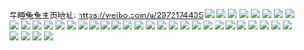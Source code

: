 早睡兔兔主页地址: https://weibo.com/u/2972174405 
![](https://wx4.sinaimg.cn/mw2000/b127c845ly1h8udnuhuhjj22c0340b2a.jpg) 
![](https://wx4.sinaimg.cn/mw2000/b127c845ly1h8udo1bq44j21j02pshdt.jpg) 
![](https://wx4.sinaimg.cn/mw2000/b127c845ly1h8udtxzt61j21j02psqv5.jpg) 
![](https://wx4.sinaimg.cn/mw2000/b127c845ly1h8t28st77ej20u0140gvz.jpg) 
![](https://wx4.sinaimg.cn/mw2000/b127c845ly1h8t28t7wxnj20u01hcqe8.jpg) 
![](https://wx4.sinaimg.cn/mw2000/b127c845ly1h8t2388ngkj20u01hce2t.jpg) 
![](https://wx4.sinaimg.cn/mw2000/b127c845ly1h8qwabhec4j22c02c0e81.jpg) 
![](https://wx4.sinaimg.cn/mw2000/b127c845ly1h8qwad86tdj22c02c0x6p.jpg) 
![](https://wx4.sinaimg.cn/mw2000/b127c845ly1h8qwaeq4mbj22c02c01ky.jpg) 
![](https://wx4.sinaimg.cn/mw2000/b127c845ly1h8pq5q0ct1j20r3104gwn.jpg) 
![](https://wx4.sinaimg.cn/mw2000/b127c845ly1h8okoik6v7j21la2tsqv5.jpg) 
![](https://wx4.sinaimg.cn/mw2000/b127c845ly1h80hgtj8e1j20wi1ycx6p.jpg) 
![](https://wx4.sinaimg.cn/mw2000/b127c845ly1h80hh49nxuj20wi1yc1ky.jpg) 
![](https://wx4.sinaimg.cn/mw2000/b127c845ly1h80hhatkzsj20wi1yc1ky.jpg) 
![](https://wx4.sinaimg.cn/mw2000/b127c845ly1h80hhf23lqj20wi1yc7wi.jpg) 
![](https://wx4.sinaimg.cn/mw2000/b127c845ly1h7q510wx60j21jk111qb7.jpg) 
![](https://wx4.sinaimg.cn/mw2000/b127c845ly1h7q511fh41j21jk111n31.jpg) 
![](https://wx4.sinaimg.cn/mw2000/b127c845ly1h7q51170mmj21jk111tdl.jpg) 
![](https://wx4.sinaimg.cn/mw2000/b127c845ly1h4xggszp33j21400u047g.jpg) 
![](https://wx4.sinaimg.cn/mw2000/b127c845ly1h4xggtg40hj20u0140n43.jpg) 
![](https://wx4.sinaimg.cn/mw2000/b127c845ly1h4xggu83ecj20u0140tl3.jpg) 
![](https://wx4.sinaimg.cn/mw2000/b127c845ly1h4xgguqecfj20u0140jyy.jpg) 
![](https://wx4.sinaimg.cn/mw2000/b127c845ly1h4xggv70osj20u00u0n3x.jpg) 
![](https://wx4.sinaimg.cn/mw2000/b127c845ly1h4xgh2t142j20u00u00zd.jpg) 
![](https://wx4.sinaimg.cn/mw2000/b127c845ly1h4xggw6n2pj21400u0aju.jpg) 
![](https://wx4.sinaimg.cn/mw2000/b127c845ly1h4xgh2dc4zj20u00u0tfz.jpg) 
![](https://wx4.sinaimg.cn/mw2000/b127c845ly1h4xgh4iem2j21400u0alo.jpg) 
![](https://wx4.sinaimg.cn/mw2000/b127c845ly1h4xggynoksj21hc0u04g8.jpg) 
![](https://wx4.sinaimg.cn/mw2000/b127c845ly1h4xgh0nqymj20u0140qlf.jpg) 
![](https://wx4.sinaimg.cn/mw2000/b127c845ly1h4xghf77uvj20u014079b.jpg) 
![](https://wx4.sinaimg.cn/mw2000/b127c845ly1h4xgh1v16kj21400u0k4i.jpg) 
![](https://wx4.sinaimg.cn/mw2000/b127c845ly1h4xggsd9g6j20u0140dpr.jpg) 
![](https://wx4.sinaimg.cn/mw2000/b127c845ly1h4xggzgtwnj20u0140thi.jpg) 
![](https://wx4.sinaimg.cn/mw2000/b127c845ly1h4xggwyuv7j20u01400y6.jpg) 
![](https://wx4.sinaimg.cn/mw2000/b127c845ly1h4xgh3gg3uj20u00u0112.jpg) 
![](https://wx4.sinaimg.cn/mw2000/b127c845ly1h4xghfmishj20u014044i.jpg) 
![](https://wx4.sinaimg.cn/mw2000/b127c845ly1h4o74crybjj22c0340u0y.jpg) 
